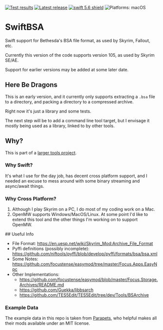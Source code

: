 [comment]: <> (Header Generated by ActionStatus 2.0.6 - 478)

[![Test results][tests shield]][actions] [![Latest release][release shield]][releases] [![swift 5.6 shield]][swift] ![Platforms: macOS][platforms shield]

[release shield]: https://img.shields.io/github/v/release/elegantchaos/SwiftBSA
[platforms shield]: https://img.shields.io/badge/platforms-macOS-lightgrey.svg?style=flat "macOS"
[tests shield]: https://github.com/elegantchaos/SwiftBSA/workflows/Tests/badge.svg
[swift 5.6 shield]: https://img.shields.io/badge/swift-5.6-F05138.svg "Swift 5.6"

[swift]: https://swift.org
[releases]: https://github.com/elegantchaos/SwiftBSA/releases
[actions]: https://github.com/elegantchaos/SwiftBSA/actions

[comment]: <> (End of ActionStatus Header)

# SwiftBSA

Swift support for Bethesda's BSA file format, as used by Skyrim, Fallout, etc.

Currently this version of the code supports version 105, as used by Skyrim SE/AE. 

Support for earlier versions may be added at some later date. 

## Here Be Dragons

This is an early version, and it currently only supports extracting a `.bsa` file to a directory, and packing a directory to a compressed archive.

Right now it's just a library and some tests. 

The next step will be to add a command line tool target, but I envisage it mostly being used as a library, linked to by other tools. 

## Why?

This is part of a [larger tools project](https://github.com/elegantchaos/SkyrimCompiler).

### Why Swift?

It's what I use for the day job, has decent cross platform support, and I needed an excuse to mess around with some binary streaming and async/await things. 

### Why Cross Platform?

1. Although I play Skyrim on a PC, I do most of my coding work on a Mac.
2. OpenMW supports Windows/MacOS/Linux. At some point I'd like to extend this tool and the other things I'm working on to support OpenMW.

## Useful Info

- File Format: https://en.uesp.net/wiki/Skyrim_Mod:Archive_File_Format
- Pyffi definitions (possibly incomplete): https://github.com/niftools/pyffi/blob/develop/pyffi/formats/bsa/bsa.xml
- Some Notes: https://github.com/focustense/easymod/tree/master/Focus.Apps.EasyNpc
- Other Implementations:
  - https://github.com/focustense/easymod/blob/master/Focus.Storage.Archives/README.md
  - https://github.com/Guekka/libbsarch
  - https://github.com/TES5Edit/TES5Edit/tree/dev/Tools/BSArchive
  
### Example Data

The example data in this repo is taken from [Parapets](https://www.nexusmods.com/skyrimspecialedition/users/39501725), who helpful makes all their mods available under an MIT license.
